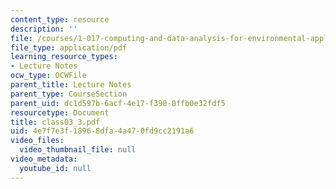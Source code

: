 ```yaml
---
content_type: resource
description: ''
file: /courses/1-017-computing-and-data-analysis-for-environmental-applications-fall-2003/4e7f7e3f18968dfa4a470fd9cc2191a6_class03_3.pdf
file_type: application/pdf
learning_resource_types:
- Lecture Notes
ocw_type: OCWFile
parent_title: Lecture Notes
parent_type: CourseSection
parent_uid: dc1d597b-6acf-4e17-f390-0ffb0e32fdf5
resourcetype: Document
title: class03_3.pdf
uid: 4e7f7e3f-1896-8dfa-4a47-0fd9cc2191a6
video_files:
  video_thumbnail_file: null
video_metadata:
  youtube_id: null
---
```

